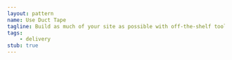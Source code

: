 ```yaml
---
layout: pattern
name: Use Duct Tape
tagline: Build as much of your site as possible with off-the-shelf tools.
tags:
    - delivery
stub: true
---
```

